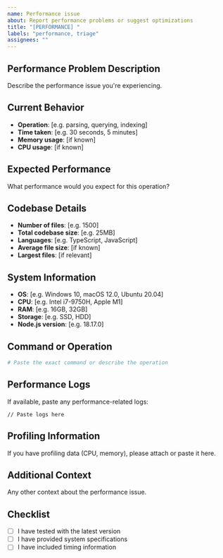 ```yaml
---
name: Performance issue
about: Report performance problems or suggest optimizations
title: "[PERFORMANCE] "
labels: "performance, triage"
assignees: ""
---
```


## Performance Problem Description

Describe the performance issue you're experiencing.

## Current Behavior

- **Operation**: [e.g. parsing, querying, indexing]
- **Time taken**: [e.g. 30 seconds, 5 minutes]
- **Memory usage**: [if known]
- **CPU usage**: [if known]

## Expected Performance

What performance would you expect for this operation?

## Codebase Details

- **Number of files**: [e.g. 1500]
- **Total codebase size**: [e.g. 25MB]
- **Languages**: [e.g. TypeScript, JavaScript]
- **Average file size**: [if known]
- **Largest files**: [if relevant]

## System Information

- **OS**: [e.g. Windows 10, macOS 12.0, Ubuntu 20.04]
- **CPU**: [e.g. Intel i7-9750H, Apple M1]
- **RAM**: [e.g. 16GB, 32GB]
- **Storage**: [e.g. SSD, HDD]
- **Node.js version**: [e.g. 18.17.0]

## Command or Operation

```bash
# Paste the exact command or describe the operation
```

## Performance Logs

If available, paste any performance-related logs:

```
// Paste logs here
```

## Profiling Information

If you have profiling data (CPU, memory), please attach or paste it here.

## Additional Context

Any other context about the performance issue.

## Checklist

- [ ] I have tested with the latest version
- [ ] I have provided system specifications
- [ ] I have included timing information
